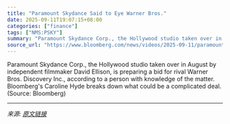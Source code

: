 ```yaml
---
title: "Paramount Skydance Said to Eye Warner Bros."
date: 2025-09-11T19:07:15+08:00
categories: ["finance"]
tags: ["NMS:PSKY"]
summary: "Paramount Skydance Corp., the Hollywood studio taken over in August by independent filmmaker David Ellison, is preparing a bid for rival Warner Bros. Discovery Inc., according to a person with knowled"
source_url: "https://www.bloomberg.com/news/videos/2025-09-11/paramount-skydance-said-to-eye-warner-bros-video"
---
```


Paramount Skydance Corp., the Hollywood studio taken over in August by independent filmmaker David Ellison, is preparing a bid for rival Warner Bros. Discovery Inc., according to a person with knowledge of the matter. Bloomberg's Caroline Hyde breaks down what could be a complicated deal. (Source: Bloomberg)

---

*来源: [原文链接](https://www.bloomberg.com/news/videos/2025-09-11/paramount-skydance-said-to-eye-warner-bros-video)*
